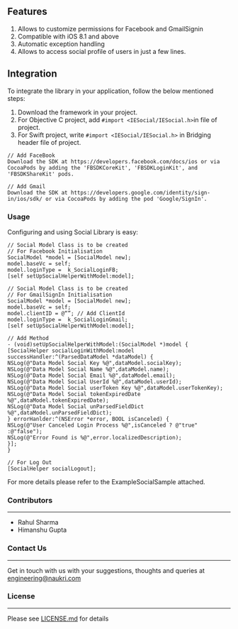 ## Features
1. Allows to customize permissions for Facebook and GmailSignin
2. Compatible with iOS 8.1 and above
3. Automatic exception handling
4. Allows to access social profile of users in just a few lines.

## Integration
To integrate the library in your application, follow the below mentioned steps:
1. Download the framework in your project.
2. For Objective C project, add `#import <IESocial/IESocial.h>`in file of project.
3. For Swift project, write `#import <IESocial/IESocial.h>` in Bridging header file of project.
```
// Add FaceBook
Download the SDK at https://developers.facebook.com/docs/ios or via CocoaPods by adding the 'FBSDKCoreKit', 'FBSDKLoginKit', and  'FBSDKShareKit' pods.
```
``` Gmail
// Add Gmail
Download the SDK at https://developers.google.com/identity/sign-in/ios/sdk/ or via CocoaPods by adding the pod 'Google/SignIn'.
```
### Usage
Configuring  and using Social Library is easy:
```
// Social Model Class is to be created
// For Facebook Initialisation
SocialModel *model = [SocialModel new];
model.baseVc = self;
model.loginType =  k_SocialLoginFB;
[self setUpSocialHelperWithModel:model];
```

```
// Social Model Class is to be created
// For GmailSignIn Initialisation
SocialModel *model = [SocialModel new];
model.baseVc = self;
model.clientID = @“”; // Add ClientId
model.loginType =  k_SocialLoginGmail;
[self setUpSocialHelperWithModel:model];
```

```
// Add Method
- (void)setUpSocialHelperWithModel:(SocialModel *)model {
[SocialHelper socialLoginWithModel:model successHandler:^(ParsedDataModel *dataModel) {
NSLog(@"Data Model Social Key %@",dataModel.socialKey);
NSLog(@"Data Model Social Name %@",dataModel.name);
NSLog(@"Data Model Social Email %@",dataModel.email);
NSLog(@"Data Model Social UserId %@",dataModel.userId);
NSLog(@"Data Model Social userToken Key %@",dataModel.userTokenKey);
NSLog(@"Data Model Social tokenExpiredDate %@",dataModel.tokenExpiredDate);
NSLog(@"Data Model Social unParsedFieldDict %@",dataModel.unParsedFieldDict);
} errorHanlder:^(NSError *error, BOOL isCanceled) {
NSLog(@"User Canceled Login Process %@",isCanceled ? @"true" :@"false");
NSLog(@"Error Found is %@",error.localizedDescription);
}];
}
```
```
// For Log Out
[SocialHelper socialLogout];
```

For more details please refer to the ExampleSocialSample attached.

### Contributors
***
* Rahul Sharma
* Himanshu Gupta

### Contact Us
***
Get in touch with us with your suggestions, thoughts and queries at engineering@naukri.com

### License
***
Please see [LICENSE.md](LICENSE.md) for details
